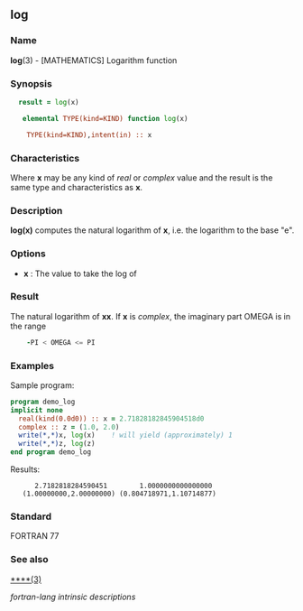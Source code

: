 ## log

### **Name**

**log**(3) - \[MATHEMATICS\] Logarithm function

### **Synopsis**
```fortran
  result = log(x)
```
```fortran
   elemental TYPE(kind=KIND) function log(x)

    TYPE(kind=KIND),intent(in) :: x
```
### **Characteristics**

  Where **x** may be any kind of _real_ or _complex_ value and
  the result is the same type and characteristics as **x**.

### **Description**

  **log(x)** computes the natural logarithm of **x**, i.e. the logarithm to
  the base "e".

### **Options**

- **x**
  : The value to take the log of

### **Result**

  The natural logarithm of **xx**.
  If **x** is _complex_, the imaginary part OMEGA is in the range
```fortran
    -PI < OMEGA <= PI
```

### **Examples**

Sample program:
```fortran
program demo_log
implicit none
  real(kind(0.0d0)) :: x = 2.71828182845904518d0
  complex :: z = (1.0, 2.0)
  write(*,*)x, log(x)    ! will yield (approximately) 1
  write(*,*)z, log(z)
end program demo_log
```
Results:
```text
      2.7182818284590451        1.0000000000000000
   (1.00000000,2.00000000) (0.804718971,1.10714877)
```
### **Standard**

FORTRAN 77

### **See also**

[****(3)](#)

 _fortran-lang intrinsic descriptions_

